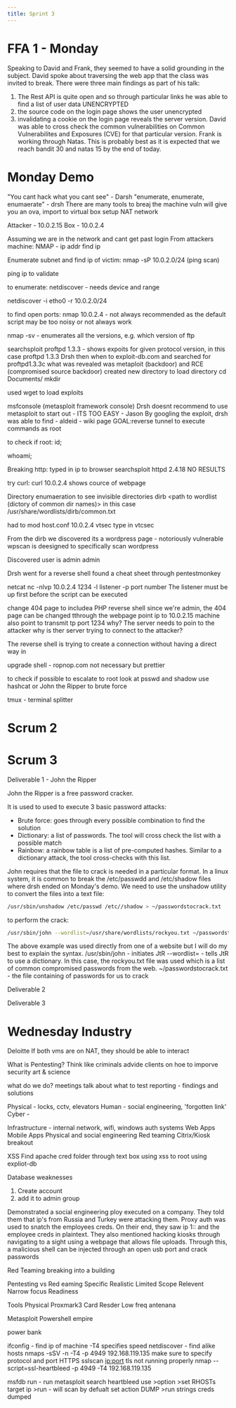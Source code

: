 ```yaml
---
title: Sprint 3
---
```

# FFA 1 - Monday

Speaking to David and Frank, they seemed to have a solid grounding in the subject. David spoke about traversing the web app that the class was invited to break. There were three main findings as part of his talk:
1) The Rest API is quite open and so through particular links he was able to find a list of user data UNENCRYPTED
2) the source code on the login page shows the user unencrypted
3) invalidating a cookie on the login page reveals the server version. David was able to cross check the common vulnerabilities on Common Vulnerabilites and Exposures (CVE) for that particular version. Frank is working through Natas. This is probably best as it is expected that we reach bandit 30 and natas 15 by the end of today.

# Monday Demo
"You cant hack what you cant see" - Darsh
"enumerate, enumerate, enumaerate" - drsh
There are many tools to breaj the machine
vuln will give you an ova, import to virtual box
setup NAT network

Attacker - 10.0.2.15
Box - 10.0.2.4

Assuming we are in the network and cant get past login
From attackers machine:
NMAP - ip addr
find ip

Enumerate subnet and find ip of victim:
nmap -sP 10.0.2.0/24 (ping scan)
        <subnet>
  
  ping ip to validate

to enumerate:
netdiscover - needs device and range

netdiscover -i etho0 -r 10.0.2.0/24
            <interface> <range>
  
to find open ports:
nmap 10.0.2.4 - not always recommended as the default script may be too noisy or not always work

nmap -sv - enumerates all the versions, e.g. which version of ftp

searchsploit proftpd 1.3.3 - shows expoits for given protocol version, in this case proftpd 1.3.3
Drsh then when to exploit-db.com and searched for proftpd1.3.3c
what was revealed was metaploit (backdoor) and RCE (compromised source backdoor)
created new directory to load directory 
cd Documents/
mkdir

used wget to load exploits

msfconsole (metasploit framework console)
Drsh doesnt recommend to use metasploit to start out - ITS TOO EASY - Jason
By googling the exploit, drsh was able to find - aldeid - wiki page
GOAL:reverse tunnel to execute commands as root

to check if root:
id;

whoami;


Breaking http:
typed in ip to browser
searchsploit httpd 2.4.18
NO RESULTS

try curl:
curl 10.0.2.4
shows cource of webpage

Directory enumaeration to see invisible directories
dirb <url> <path to wordlist (dictory of common dir names)>
 in this case /usr/share/wordlists/dirb/common.txt
  
  had to mod host.conf
  10.0.2.4 vtsec
  type in vtcsec
  
From the dirb we discovered its a wordpress page - notoriously vulnerable
wpscan is deesigned to specifically scan wordpress

Discovered user is admin admin

Drsh went for a reverse shell
found a cheat sheet through pentestmonkey

netcat
nc -nlvp 10.0.2.4 1234
-l listener
-p port number
The listener must be up first before the script can be executed


change 404 page to includea PHP reverse shell
since we're admin, the 404 page can be changed tthrough the webpage
point ip to 10.0.2.15 machine
also point to transmit tp port 1234
why?
The server needs to poin to the attacker
why is ther server trying to connect to the attacker?

The reverse shell is  trying to  create a connection without having a direct way in


upgrade shell - ropnop.com
not necessary but prettier

to check if possible to escalate to root
look at psswd and shadow
use hashcat or John the Ripper to brute force

tmux - terminal splitter




  
  
  
  
# Scrum 2

# Scrum 3

Deliverable 1 - John the Ripper

John the Ripper is a free password cracker. 

It is used to used to execute 3 basic password attacks:

- Brute force: goes through every possible combination to find the solution
- Dictionary: a list of passwords. The tool will cross check the list with a possible match
- Rainbow: a rainbow table is a list of pre-computed hashes. Similar to a dictionary attack, the tool cross-checks with this list.

John requires that the file to crack is needed in a particular format. In a linux system, it is common to break the /etc/passwdd and /etc/shadow files where drsh ended on Monday's demo. We need to use the unshadow utility to convert the files into a text file:

```bash
/usr/sbin/unshadow /etc/passwd /etc//shadow > ~/passwordstocrack.txt
```

to perform the crack:
```bash
/usr/sbin/john --wordlist=/usr/share/wordlists/rockyou.txt ~/passwordstocrack.txt
```

The above example was used directly from one of a website but I will do my best to explain the syntax.
/usr/sbin/john - initiates JtR
--wordlist=<path to list> - tells JtR to use a dictionary. In this case, the rockyou.txt file was used which is a list of common compromised passwords from the web.
~/passwordstocrack.txt - the file containing of passwords for us to crack

Deliverable 2

Deliverable 3


# Wednesday Industry
Deloitte
If both vms are on NAT, they should be able to interact

What is Pentesting?
Think like criminals
advide clients on hoe to imporve security
art & science

what do we do?
meetings
talk about what to test
reporting - findings and solutions

Physical - locks, cctv, elevators
Human - social engineering, 'forgotten link'
Cyber - 

Infrastructure - internal network, wifi, windows auth systems
Web Apps
Mobile Apps
Physical and social engineering
Red teaming
Citrix/Kiosk breakout

XSS
Find apache cred folder through text box
using xss to root
using expliot-db 

Database weaknesses
1) Create account
2) add it to admin group

Demonstrated a social engineering ploy executed on a company. They told them that ip's from Russia and Turkey were attacking them. Proxy auth was used to snatch the employees creds. On their end, they saw ip 1:: and the employee creds in plaintext.
They also mentioned hacking kiosks through navigating to a sight using a webpage that allows file uploads. Through this, a malicious shell can be injected through an open usb port and crack passwords

Red Teaming
breaking into a building

Pentesting vs Red eaming
Specific                Realistic
Limited Scope           Relevent       
Narrow focus            Readiness

Tools
Physical
Proxmark3 Card Resder
Low freq antenana

Metasploit
Powershell empire

power bank

ifconfig - find ip of machine
-T4 specifies speed
netdiscover - find alike hosts
nmaps -sSV -n -T4 -p 4949 192.168.119.135
make sure to specify protocol and port
HTTPS
sslscan <ip:port>
tls not running properly
nmap --script=ssl-heartbleed -p 4949 -T4 192.168.119.135

msfdb run - run metasploit
search heartbleed
use <path to module>
        >option
        >set RHOSTs target ip
        >run - will scan by defualt
        set action DUMP
        >run
        strings <file>
        creds dumped
        
        
